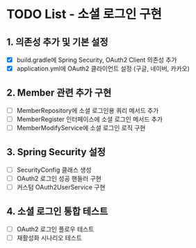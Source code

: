 # TODO List - 소셜 로그인 구현

## 1. 의존성 추가 및 기본 설정
- [x] build.gradle에 Spring Security, OAuth2 Client 의존성 추가
- [x] application.yml에 OAuth2 클라이언트 설정 (구글, 네이버, 카카오)

## 2. Member 관련 추가 구현
- [ ] MemberRepository에 소셜 로그인용 쿼리 메서드 추가
- [ ] MemberRegister 인터페이스에 소셜 로그인 메서드 추가
- [ ] MemberModifyService에 소셜 로그인 로직 구현

## 3. Spring Security 설정
- [ ] SecurityConfig 클래스 생성
- [ ] OAuth2 로그인 성공 핸들러 구현
- [ ] 커스텀 OAuth2UserService 구현

## 4. 소셜 로그인 통합 테스트
- [ ] OAuth2 로그인 플로우 테스트
- [ ] 재활성화 시나리오 테스트